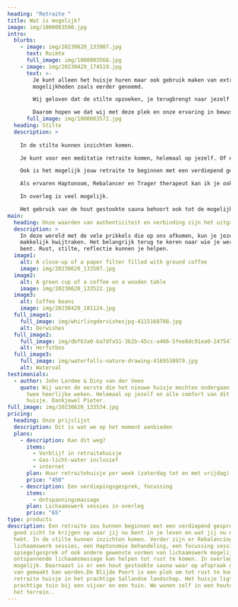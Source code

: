```yaml
---
heading: "Retraite "
title: Wat is mogelijk?
image: img/1000003590.jpg
intro:
  blurbs:
    - image: img/20230620_133907.jpg
      text: Ruimte
      full_image: img/1000003568.jpg
    - image: img/20230429_174519.jpg
      text: >-
        Je kunt alleen het huisje huren maar ook gebruik maken van extra
        mogelijkheden zoals eerder genoemd.

        Wij geloven dat de stilte opzoeken, je terugbrengt naar jezelf waardoor je weer ervaart wat je werkelijk wil.

        Daarom hopen we dat wij met deze plek en onze ervaring in bewustwoording in stilte je daarbij kunnen ondersteunen.
      full_image: img/1000003572.jpg
  heading: Stilte
  description: >
    
    In de stilte kunnen inzichten komen. 

    Je kunt voor een meditatie retraite komen, helemaal op jezelf. Of een verblijf om heerlijk tot rust te komen in deze prachtige omgeving. 

    Ook is het mogelijk jouw retraite te beginnen met een verdiepend gesprek, om goed zicht te krijgen op waar jij nu bent in je leven en wat jij nu nodig hebt.

    Als ervaren Haptonoom, Rebalancer en Trager therapeut kan ik je ook diverse lichaamswerk sessies aanbieden. Ook een ontspannende lichaamsmassage kan helpen tot rust te komen. 

    In overleg is veel mogelijk. 

    Het gebruik van de hout gestookte sauna behoort ook tot de mogelijkheden. 
main:
  heading: Onze waarden van authenticiteit en verbinding zijn het uitgangspunt
  description: >
    In deze wereld met de vele prikkels die op ons afkomen, kun je jezelf
    makkelijk kwijtraken. Het belangrijk terug te keren naar wie je werkelijk
    bent. Rust, stilte, reflectie kunnen je helpen.
  image1:
    alt: A close-up of a paper filter filled with ground coffee
    image: img/20230620_133507.jpg
  image2:
    alt: A green cup of a coffee on a wooden table
    image: img/20230620_133522.jpg
  image3:
    alt: Coffee beans
    image: img/20230420_181124.jpg
  full_image1:
    full_image: img/whirlingdervishesjpg-4115168788.jpg
    alt: Derwishes
  full_image2:
    full_image: img/dbf63a0-ba7dfa51-3b2b-45cc-a466-5fee8dc91ea0-2475470640.jpg
    alt: Herfstbos
  full_image3:
    full_image: img/waterfalls-nature-drawing-4169538979.jpg
    alt: Waterval
testimonials:
  - author: John Lardee & Diny van der Veen
    quote: Wij waren de eerste die het nieuwe huisje mochten ondergaan. Het ware
      twee heerlijke weken. Helemaal op jezelf en alle comfort van dit retraite
      huisje. Dankjewel Pieter.
full_image: img/20230620_133534.jpg
pricing:
  heading: Onze prijslijst
  description: Dit is wat we op het moment aanbieden
  plans:
    - description: Kan dit weg?
      items:
        - Verblijf in retraitehuisje
        - Gas-licht-water inclusief
        - internet
      plan: Huur retraitehuisje per week (zaterdag tot en met vrijdag)
      price: "450"
    - description: Een verdiepingsgesprek, focussing
      items:
        - Ontspanningsmassage
      plan: Lichaamswerk sessies in overleg
      price: "65"
type: products
description: Een retraite zou kunnen beginnen met een verdiepend gesprek, om
  goed zicht te krijgen op waar jij nu bent in je leven en wat jij nu nodig
  hebt. In de stilte kunnen inzichten komen. Verder zijn er Rebalancing
  lichaamswerk sessies, een Haptonomie behandeling, een focussing sessie, en
  spiegelgesprek of ook andere gewenste vormen van lichaamswerk mogelijk. Een
  ontspannende lichaamsmassage kan helpen tot rust te komen. In overleg is veel
  mogelijk. Daarnaast is er een hout gestookte sauna waar op afspraak gebruik
  van gemaakt kan worden.De Blijde Poort is een plek om tot rust te komen in ons
  retraite huisje in het prachtige Sallandse landschap. Het huisje ligt in een
  prachtige tuin bij een vijver en een tuin. We wonen zelf in een houten huis op
  het terrein..
---
```

